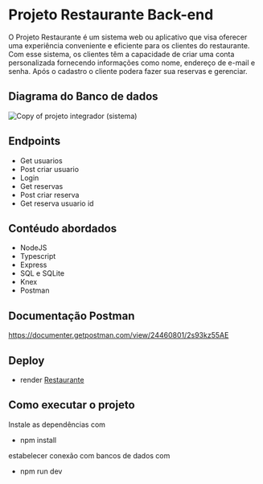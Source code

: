# Projeto Restaurante  Back-end

O Projeto Restaurante é um sistema web ou aplicativo que visa oferecer uma experiência conveniente e eficiente para os clientes do restaurante. Com esse sistema, os clientes têm a capacidade de criar uma conta personalizada fornecendo informações como nome, endereço de e-mail e senha. Após o cadastro o cliente podera fazer sua reservas e gerenciar.

## Diagrama do Banco de dados

![Copy of projeto integrador (sistema)](https://github.com/Adrianaramss/Back-restaurante/assets/111310311/88ffc0bf-68fa-4802-bbde-8b823737b2d5)

## Endpoints

- Get usuarios
- Post criar usuario
- Login
- Get reservas
- Post criar reserva
- Get reserva usuario id


## Contéudo abordados

- NodeJS
- Typescript
- Express
- SQL e SQLite
- Knex
- Postman

## Documentação Postman
https://documenter.getpostman.com/view/24460801/2s93kz55AE
## Deploy 
- render
[Restaurante](https://back-restaurante.onrender.com)

## Como executar o projeto 
Instale as dependências com
 - npm install
 
estabelecer conexão com bancos de dados com 
- npm run dev
